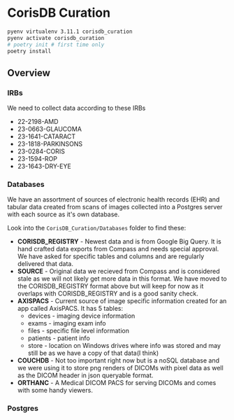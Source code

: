 # CorisDB Curation

```bash
pyenv virtualenv 3.11.1 corisdb_curation
pyenv activate corisdb_curation
# poetry init # first time only
poetry install
```

## Overview

### IRBs
We need to collect data according to these IRBs
* 22-2198-AMD
* 23-0663-GLAUCOMA
* 23-1641-CATARACT
* 23-1818-PARKINSONS
* 23-0284-CORIS
* 23-1594-ROP
* 23-1643-DRY-EYE

### Databases

We have an assortment of sources of electronic health records (EHR) and tabular data created from scans of images collected into a Postgres server with each source as it's own database.

Look into the `CorisDB_Curation/Databases` folder to find these:

* **CORISDB_REGISTRY** - Newest data and is from Google Big Query. It is hand crafted data exports from Compass and needs special approval. We have asked for specific tables and columns and are regularly delivered that data.
* **SOURCE** - Original data we recieved from Compass and is considered stale as we will not likely get more data in this format. We have moved to the CORISDB_REGISTRY format above but will keep for now as it overlaps with CORISDB_REGISTRY and is a good sanity check.
* **AXISPACS** - Current source of image specific information created for an app called AxisPACS. It has 5 tables:
    - devices - imaging device information
    - exams - imaging exam info
    - files - specific file level information
    - patients - patient info
    - store - location on Windows drives where info was stored and may still be  as we have a copy of that data(I think)
* **COUCHDB** - Not too important right now but is a noSQL database and we were using it to store png renders of DICOMs with pixel data as well as the DICOM header in json queryable format.
* **ORTHANC** - A Medical DICOM PACS for serving DICOMs and comes with some handy viewers.

### Postgres

